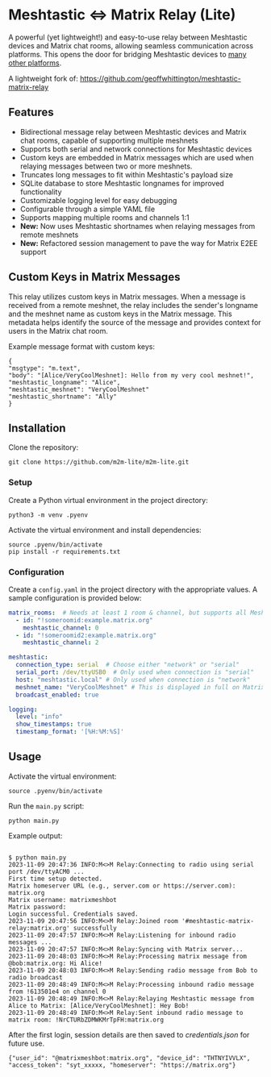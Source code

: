 # Meshtastic <=> Matrix Relay (Lite)

A powerful (yet lightweight!) and easy-to-use relay between Meshtastic devices and Matrix chat rooms, allowing seamless communication across platforms. This opens the door for bridging Meshtastic devices to [many other platforms](https://matrix.org/bridges/).

A lightweight fork of:
https://github.com/geoffwhittington/meshtastic-matrix-relay

## Features

- Bidirectional message relay between Meshtastic devices and Matrix chat rooms, capable of supporting multiple meshnets
- Supports both serial and network connections for Meshtastic devices
- Custom keys are embedded in Matrix messages which are used when relaying messages between two or more meshnets.
- Truncates long messages to fit within Meshtastic's payload size
- SQLite database to store Meshtastic longnames for improved functionality
- Customizable logging level for easy debugging
- Configurable through a simple YAML file
- Supports mapping multiple rooms and channels 1:1
- **New:** Now uses Meshtastic shortnames when relaying messages from remote meshnets
- **New:** Refactored session management to pave the way for Matrix E2EE support

## Custom Keys in Matrix Messages

This relay utilizes custom keys in Matrix messages. When a message is received from a remote meshnet, the relay includes the sender's longname and the meshnet name as custom keys in the Matrix message. This metadata helps identify the source of the message and provides context for users in the Matrix chat room.

Example message format with custom keys:

```
{
"msgtype": "m.text",
"body": "[Alice/VeryCoolMeshnet]: Hello from my very cool meshnet!",
"meshtastic_longname": "Alice",
"meshtastic_meshnet": "VeryCoolMeshnet"
"meshtastic_shortname": "Ally"
}
```

## Installation

Clone the repository:

```
git clone https://github.com/m2m-lite/m2m-lite.git
```

### Setup

Create a Python virtual environment in the project directory:

```
python3 -m venv .pyenv
```

Activate the virtual environment and install dependencies:

```
source .pyenv/bin/activate
pip install -r requirements.txt
```


### Configuration

Create a `config.yaml` in the project directory with the appropriate values. A sample configuration is provided below:

```yaml
matrix_rooms:  # Needs at least 1 room & channel, but supports all Meshtastic channels
  - id: "!someroomid:example.matrix.org"
    meshtastic_channel: 0
  - id: "!someroomid2:example.matrix.org"
    meshtastic_channel: 2

meshtastic:
  connection_type: serial  # Choose either "network" or "serial"
  serial_port: /dev/ttyUSB0  # Only used when connection is "serial"
  host: "meshtastic.local" # Only used when connection is "network"
  meshnet_name: "VeryCoolMeshnet" # This is displayed in full on Matrix, but is truncated when sent to a Meshnet
  broadcast_enabled: true

logging:
  level: "info"
  show_timestamps: true
  timestamp_format: '[%H:%M:%S]'
```

## Usage
Activate the virtual environment:
```
source .pyenv/bin/activate
```
Run the `main.py` script:
```
python main.py
```
Example output:
```

$ python main.py
2023-11-09 20:47:36 INFO:M<>M Relay:Connecting to radio using serial port /dev/ttyACM0 ...
First time setup detected.
Matrix homeserver URL (e.g., server.com or https://server.com): matrix.org
Matrix username: matrixmeshbot
Matrix password: 
Login successful. Credentials saved.
2023-11-09 20:47:56 INFO:M<>M Relay:Joined room '#meshtastic-matrix-relay:matrix.org' successfully
2023-11-09 20:47:57 INFO:M<>M Relay:Listening for inbound radio messages ...
2023-11-09 20:47:57 INFO:M<>M Relay:Syncing with Matrix server...
2023-11-09 20:48:03 INFO:M<>M Relay:Processing matrix message from @bob:matrix.org: Hi Alice!
2023-11-09 20:48:03 INFO:M<>M Relay:Sending radio message from Bob to radio broadcast
2023-11-09 20:48:49 INFO:M<>M Relay:Processing inbound radio message from !613501e4 on channel 0
2023-11-09 20:48:49 INFO:M<>M Relay:Relaying Meshtastic message from Alice to Matrix: [Alice/VeryCoolMeshnet]: Hey Bob!
2023-11-09 20:48:49 INFO:M<>M Relay:Sent inbound radio message to matrix room: !NrCTURbZDMWKMrTpFH:matrix.org
```



After the first login, session details are then saved to *credentials.json* for future use.
```
{"user_id": "@matrixmeshbot:matrix.org", "device_id": "THTNYIVVLX", "access_token": "syt_xxxxx, "homeserver": "https://matrix.org"}
```